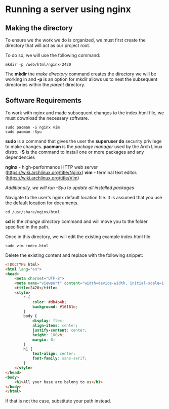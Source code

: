 # Running a server using nginx

## Making the directory

To ensure we the work we do is organized, we must first create the directory that will act as our project root.

To do so, we will use the following command:

```
mkdir -p /web/html/nginx-2420
```

The **mkdir** the _make directory_ command creates the directory we will be working in and **-p** is an option for mkdir allows us to nest the subsequent directories within the _parent_ directory.

## Software Requirements

To work with nginx and made subsequent changes to the index.html file, we must download the necessary software.

```
sudo pacman -S nginx vim
sudo pacman -Syu
```

**sudo** is a command that gives the user the **superuser do** security privilege to make changes.
**pacman** is the _package manager_ used by the Arch Linux distro. **-S** is the command to install one or more packages and any dependencies

**nginx** - high-performance HTTP web server (https://wiki.archlinux.org/title/Nginx)
**vim** - terminal text editor. (https://wiki.archlinux.org/title/Vim)

_Additionally, we will run -Syu to update all installed packages_

Navigate to the user's nginx default location file. It is assumed that you use the default location for documents.

```
cd /usr/share/nginx/html
```

**cd** is the _change directory_ command and will move you to the folder specified in the path.

Once in this directory, we will edit the existing example index.html file.

```
sudo vim index.html
```

Delete the existing content and replace with the following snippet:

```HTML
<!DOCTYPE html>
<html lang="en">
<head>
    <meta charset="UTF-8">
    <meta name="viewport" content="width=device-width, initial-scale=1.0">
    <title>2420</title>
    <style>
        * {
            color: #db4b4b;
            background: #16161e;
        }
        body {
            display: flex;
            align-items: center;
            justify-content: center;
            height: 100vh;
            margin: 0;
        }
        h1 {
            text-align: center;
            font-family: sans-serif;
        }
    </style>
</head>
<body>
    <h1>All your base are belong to us</h1>
</body>
</html>
```

If that is not the case, substitute your path instead.

